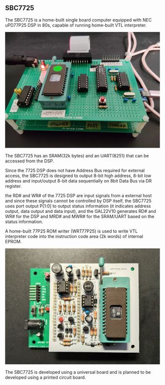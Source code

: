 ## SBC7725
The SBC7725 is a home-built single board computer equipped with NEC uPD77P25 DSP in 80s, capable of running home-built VTL interpreter.

![](https://github.com/omodakakuwai/SBC7725/blob/main/images/SBC7725.jpg)

The SBC7725 has an SRAM(32k bytes) and an UART(8251) that can be accessed from the DSP.

Since the 7725 DSP does not have Address Bus required for external access, the SBC7725 is designed to output 8-bit high address, 8-bit low address and input/output 8-bit data sequentially on 8bit Data Bus via DR register.

the RD# and WR# of the 7725 DSP are input signals from a external host and since these signals cannot be controlled by DSP itself, the SBC7725 uses port output P[1:0] to output status information (it indicates address output, data output and data input), and the GAL22V10 generates RD# and WR# for the DSP and MRD# and MWR# for the SRAM/UART based on the status information.

A home-built 77P25 ROM writer (WRT77P25) is used to write VTL interpreter code into the instruction code area (2k words) of internal EPROM.

![](https://github.com/omodakakuwai/SBC7725/blob/main/images/SBC7725_WRT77P25.jpg)

The SBC7725 is developed using a universal board and is planned to be developed using a printed circuit board.
